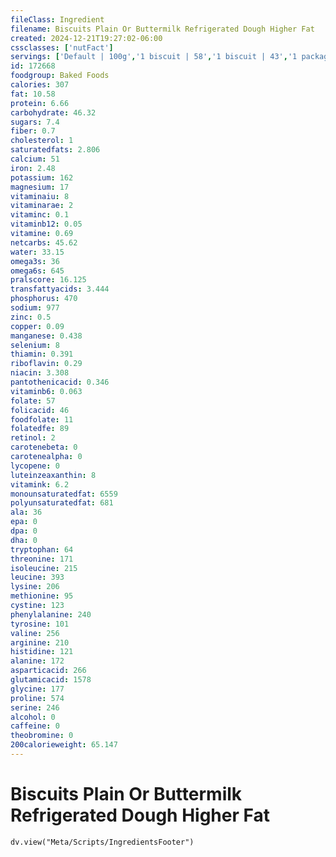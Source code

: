 ```yaml
---
fileClass: Ingredient
filename: Biscuits Plain Or Buttermilk Refrigerated Dough Higher Fat
created: 2024-12-21T19:27:02-06:00
cssclasses: ['nutFact']
servings: ['Default | 100g','1 biscuit | 58','1 biscuit | 43','1 package | 398','1 oz | 28.4']
id: 172668
foodgroup: Baked Foods
calories: 307
fat: 10.58
protein: 6.66
carbohydrate: 46.32
sugars: 7.4
fiber: 0.7
cholesterol: 1
saturatedfats: 2.806
calcium: 51
iron: 2.48
potassium: 162
magnesium: 17
vitaminaiu: 8
vitaminarae: 2
vitaminc: 0.1
vitaminb12: 0.05
vitamine: 0.69
netcarbs: 45.62
water: 33.15
omega3s: 36
omega6s: 645
pralscore: 16.125
transfattyacids: 3.444
phosphorus: 470
sodium: 977
zinc: 0.5
copper: 0.09
manganese: 0.438
selenium: 8
thiamin: 0.391
riboflavin: 0.29
niacin: 3.308
pantothenicacid: 0.346
vitaminb6: 0.063
folate: 57
folicacid: 46
foodfolate: 11
folatedfe: 89
retinol: 2
carotenebeta: 0
carotenealpha: 0
lycopene: 0
luteinzeaxanthin: 8
vitamink: 6.2
monounsaturatedfat: 6559
polyunsaturatedfat: 681
ala: 36
epa: 0
dpa: 0
dha: 0
tryptophan: 64
threonine: 171
isoleucine: 215
leucine: 393
lysine: 206
methionine: 95
cystine: 123
phenylalanine: 240
tyrosine: 101
valine: 256
arginine: 210
histidine: 121
alanine: 172
asparticacid: 266
glutamicacid: 1578
glycine: 177
proline: 574
serine: 246
alcohol: 0
caffeine: 0
theobromine: 0
200calorieweight: 65.147
---
```


# Biscuits Plain Or Buttermilk Refrigerated Dough Higher Fat

```dataviewjs
dv.view("Meta/Scripts/IngredientsFooter")
```